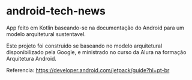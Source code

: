 # android-tech-news
App feito em Kotlin baseando-se na documentação do Android para um modelo arquitetural sustentavel.

Este projeto foi construido se baseando no modelo arquitetural disponibilizado pela Google, e ministrado no curso da Alura na formação Arquitetura Android.

Referencia: https://developer.android.com/jetpack/guide?hl=pt-br


